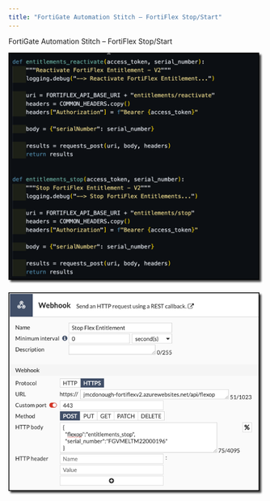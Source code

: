 ```yaml
---
title: "FortiGate Automation Stitch – FortiFlex Stop/Start"
---
```


FortiGate Automation Stitch – FortiFlex Stop/Start

![Slide Image](image1.png)

![Slide Image](image2.png)

